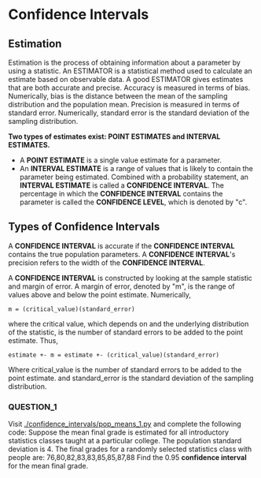 # Confidence Intervals

## Estimation

Estimation is the process of obtaining information about a parameter by using a statistic. An ESTIMATOR is a statistical method used to calculate an estimate based on observable data. A good ESTIMATOR gives estimates that are both accurate and precise. Accuracy is measured in terms of bias. Numerically, bias is the distance between the mean of the sampling distribution and the population mean. Precision is measured in terms of standard error. Numerically, standard error is the standard deviation of the sampling distribution.

**Two types of estimates exist: POINT ESTIMATES and INTERVAL ESTIMATES.**

- A **POINT ESTIMATE** is a single value estimate for a parameter.
- An **INTERVAL ESTIMATE** is a range of values that is likely to contain the parameter being estimated. Combined with a probability    statement, an **INTERVAL ESTIMATE** is called a **CONFIDENCE INTERVAL**. The percentage in which the **CONFIDENCE INTERVAL** contains the parameter is called the **CONFIDENCE LEVEL**, which is denoted by "c".

## Types of Confidence Intervals

A **CONFIDENCE INTERVAL** is accurate if the **CONFIDENCE INTERVAL** contains the true population parameters. A **CONFIDENCE INTERVAL**'s precision refers to the width of the **CONFIDENCE INTERVAL**.

A **CONFIDENCE INTERVAL** is constructed by looking at the sample statistic and margin of error. A margin of error, denoted by
"m", is the range of values above and below the point estimate. Numerically,

    m = (critical_value)(standard_error)

where the critical value, which depends on and the underlying distribution of the statistic, is the number of standard errors to be added to the point estimate. Thus,

    estimate +- m = estimate +- (critical_value)(standard_error)

Where critical_value is the number of standard errors to be added to the point estimate.
and standard_error is the standard deviation of the sampling distribution.

### QUESTION_1

Visit [./confidence_intervals/pop_means_1.py](pop_means_1.py) and complete the following code:
    Suppose the mean final grade is estimated for all introductory statistics classes taught at a particular college.
    The population standard deviation is 4.
    The final grades for a randomly selected statistics class with people are:
    76,80,82,83,83,85,85,87,88
    Find the 0.95 **confidence interval** for the mean final grade.
